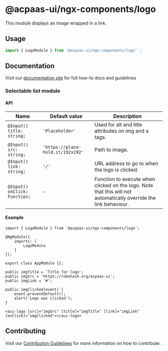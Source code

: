 # @acpaas-ui/ngx-components/logo

This module displays an image wrapped in a link.

## Usage

```typescript
import { LogoModule } from '@acpaas-ui/ngx-components/logo'`;
```

## Documentation

Visit our [documentation site](https://acpaas-ui.digipolis.be/) for full how-to docs and guidelines

### Selectable list module

#### API

| Name         | Default value | Description |
| -----------  | ------ | -------------------------- |
| `@Input() title: string;` | `'Placeholder'` | Used for alt and title attributes on img and a tags. |
| `@Input() src: string;` | `'https://place-hold.it/192x192'` | Path to image. |
| `@Input() link: string;` | `'/'` | URL address to go to when the logo is clicked. |
| `@Input() onClick: Function;` | - | Function to execute when clicked on the logo. Note that this will not automatically override the link behaviour. |

#### Example

```
import { LogoModule } from '@acpaas-ui/ngx-components/logo';

@NgModule({
    imports: [
        LogoModule
    ]
});

export class AppModule {};
```

```
public imgTitle = 'Title for logo';
public imgSrc = 'https://robohash.org/acpaas-ui';
public imgLink = '#';

public imgClicked(event) {
    event.preventDefault();
    alert('Logo was clicked');
}
```

```
<aui-logo [src]="imgSrc" [title]="imgTitle" [link]="imgLink" [onClick]="imgClicked"></aui-logo>
```

## Contributing

Visit our [Contribution Guidelines](../../CONTRIBUTING.md) for more information on how to contribute.
